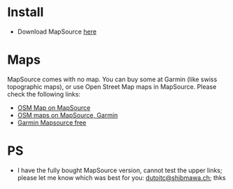 # Install #
  * Download MapSource [here](http://www8.garminfrance.com/support/logiciel/logiciel.php?produit=mapsource)

# Maps #
MapSource comes with no map. You can buy some at Garmin (like swiss topographic maps), or use Open Street Map maps in MapSource. Please check the following links:
  * [OSM Map on MapSource](http://wiki.openstreetmap.org/wiki/OSM_Map_On_MapSource)
  * [OSM maps on MapSource, Garmin](http://blog.shimbawa.ch/?p=25)
  * [Garmin Mapsource free](http://www.mydigitallife.info/download-garmin-mapsource-for-free-and-install-without-media/)

# PS #
  * I have the fully bought MapSource version, cannot test the upper links; please let me know which was best for you: dutoitc@shibmawa.ch; thks